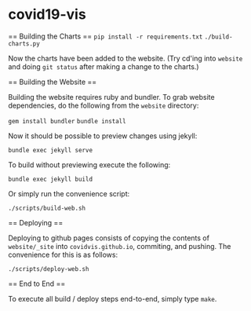 # covid19-vis

== Building the Charts ==
`pip install -r requirements.txt`
`./build-charts.py`

Now the charts have been added to the website. (Try cd'ing into `website` and doing `git status` after making a change to the charts.)

== Building the Website ==

Building the website requires ruby and bundler. To grab website dependencies, do the following from the `website` directory:

`gem install bundler`
`bundle install`

Now it should be possible to preview changes using jekyll:

`bundle exec jekyll serve`

To build without previewing execute the following:

`bundle exec jekyll build`

Or simply run the convenience script:

`./scripts/build-web.sh`

== Deploying ==

Deploying to github pages consists of copying the contents of `website/_site` into `covidvis.github.io`, commiting, and pushing. The convenience for this is as follows:

`./scripts/deploy-web.sh`


== End to End ==

To execute all build / deploy steps end-to-end, simply type `make`.
